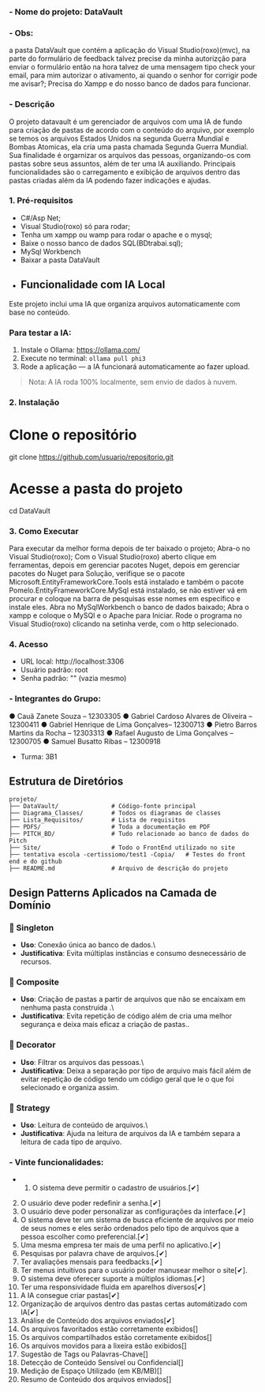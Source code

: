 ### - Nome do projeto: DataVault

### - Obs: 
a pasta DataVault que contém a aplicação do Visual Studio(roxo)(mvc), na parte do formulário de feedback talvez precise da minha autorizção para enviar o formulário então na hora talvez de uma mensagem tipo check your email, para mim autorizar o ativamento, ai quando o senhor for corrigir pode me avisar?;
Precisa do Xampp e do nosso banco de dados para funcionar.

### - Descrição 
O projeto datavault é um gerenciador de arquivos com uma IA de fundo para criação de pastas de acordo com o conteúdo do arquivo, por exemplo se temos os arquivos Estados Unidos na segunda Guerra Mundial  e Bombas Atomicas, ela cria uma pasta chamada  Segunda Guerra Mundial. Sua finalidade é orgarnizar os arquivos das pessoas, organizando-os com pastas sobre seus assuntos, além de ter uma IA auxiliando. Principais funcionalidades são o carregamento e exibição de arquivos dentro das pastas criadas além da IA podendo fazer indicações e ajudas.

### 1. Pré-requisitos
- C#/Asp Net;
- Visual Studio(roxo) só para rodar;
- Tenha um xampp ou wamp para rodar o apache e o mysql;
- Baixe o nosso banco de dados SQL(BDtrabai.sql);
  <!-- Perdão pelo nome do arquivo --!>
- MySql Workbench
- Baixar a pasta DataVault
- ## Funcionalidade com IA Local
Este projeto inclui uma IA que organiza arquivos automaticamente com base no conteúdo.
### Para testar a IA:
1. Instale o Ollama: https://ollama.com/
2. Execute no terminal: `ollama pull phi3`
3. Rode a aplicação — a IA funcionará automaticamente ao fazer upload.

> Nota: A IA roda 100% localmente, sem envio de dados à nuvem.

### 2. Instalação
# Clone o repositório
git clone https://github.com/usuario/repositorio.git
# Acesse a pasta do projeto
cd DataVault

### 3. Como Executar
Para executar da melhor forma depois de ter baixado o projeto;
Abra-o no Visual Studio(roxo);
Com o Visual Studio(roxo) aberto clique em ferramentas, depois em gerenciar pacotes Nuget,
depois em gerenciar pacotes do Nuget para Solução, verifique se o pacote Microsoft.EntityFrameworkCore.Tools está instalado
e também o pacote Pomelo.EntityFrameworkCore.MySql está instalado, se não estiver vá em procurar
e coloque na barra de pesquisas esse nomes em específico e instale eles.
Abra no MySqlWorkbench o banco de dados baixado;
Abra o xampp e coloque o MySQl e o Apache para Iniciar.
Rode o programa no Visual Studio(roxo) clicando na setinha verde, com o http selecionado.

### 4. Acesso
- URL local: http://localhost:3306  
- Usuário padrão: root  
- Senha padrão: "" (vazia mesmo)


### - Integrantes do Grupo:
● Cauã Zanete Souza – 12303305
● Gabriel Cardoso Alvares de Oliveira – 12300411
● Gabriel Henrique de Lima Gonçalves– 12300713
● Pietro Barros Martins da Rocha – 12303313
● Rafael Augusto de Lima Gonçalves – 12300705
● Samuel Busatto Ribas – 12300918

 - Turma: 3B1

## Estrutura de Diretórios

    projeto/
    ├── DataVault/               # Código-fonte principal
    ├── Diagrama_Classes/        # Todos os diagramas de classes
    ├── Lista_Requisitos/        # Lista de requisitos
    ├── PDFS/                    # Toda a documentação em PDF
    ├── PITCH_BD/                # Tudo relacionado ao banco de dados do Pitch
    ├── Site/                    # Todo o FrontEnd utilizado no site
    ├── tentativa escola -certissiomo/test1 -Copia/   # Testes do front end e do github
    ├── README.md                # Arquivo de descrição do projeto
 
## Design Patterns Aplicados na Camada de Domínio
### 🔹 Singleton
-   **Uso**: Conexão única ao banco de dados.\
-   **Justificativa**: Evita múltiplas instâncias e consumo
    desnecessário de recursos.
### 🔹 Composite
-   **Uso**: Criação de pastas a partir de arquivos que não se encaixam em nenhuma pasta construida .\
-   **Justificativa**: Evita repetição de código além de cria uma melhor segurança e deixa mais eficaz a criação de pastas..
### 🔹 Decorator
-   **Uso**: Filtrar os arquivos das pessoas.\
-   **Justificativa**: Deixa a separação por tipo de arquivo mais fácil além de evitar repetição de código tendo um código geral que le o que foi selecionado e organiza assim.
### 🔹 Strategy
-   **Uso**: Leitura de conteúdo de arquivos.\
-   **Justificativa**: Ajuda na leitura de arquivos da IA e também separa a leitura de cada tipo de arquivo.
  
### - Vinte funcionalidades:
- 1. O sistema deve permitir o cadastro de usuários.[✔]
2. O usuário deve poder redefinir a senha.[✔]
3. O usuário deve poder personalizar as configurações da interface.[✔]
4. O sistema deve ter um sistema de busca eficiente de arquivos por meio de seus nomes e eles serão ordenados pelo tipo de arquivos que a pessoa escolher como preferencial.[✔]
5. Uma mesma empresa ter mais de uma perfil no aplicativo.[✔]
6. Pesquisas por palavra chave de arquivos.[✔]
7. Ter avaliações mensais para feedbacks.[✔]
8. Ter menus intuitivos para o usuário poder manusear melhor o site[✔].
9. O sistema deve oferecer suporte a múltiplos idiomas.[✔]
10. Ter uma responsividade fluida em aparelhos diversos[✔]
11. A IA consegue criar pastas[✔]
12. Organização de arquivos dentro das pastas certas automátizado com IA[✔]
13. Análise de Conteúdo dos arquivos enviados[✔]
14. Os arquivos favoritados estão corretamente exibidos[]
15. Os arquivos compartilhados estão corretamente exibidos[]
16. Os arquivos movidos para a lixeira estão exibidos[]
17. Sugestão de Tags ou Palavras-Chave[]
18. Detecção de Conteúdo Sensível ou Confidencial[]
19. Medição de Espaço Utilizado (em KB/MB)[]
20. Resumo de Conteúdo dos arquivos enviados[]
